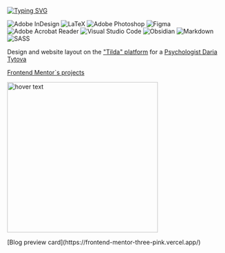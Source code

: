 
<a href="https://git.io/typing-svg"><img src="https://readme-typing-svg.herokuapp.com?font=Catamaran&weight=800&size=28&pause=1000&color=0652E4D4&width=435&lines=A+Typesetter+%2F+Learning+Frontend" alt="Typing SVG" /></a>

![Adobe InDesign](https://img.shields.io/badge/Adobe%20InDesign-49021F?style=for-the-badge&logo=adobeindesign&logoColor=white)
![LaTeX](https://img.shields.io/badge/latex-%23008080.svg?style=for-the-badge&logo=latex&logoColor=white)
![Adobe Photoshop](https://img.shields.io/badge/adobe%20photoshop-%2331A8FF.svg?style=for-the-badge&logo=adobe%20photoshop&logoColor=white)
![Figma](https://img.shields.io/badge/figma-%23F24E1E.svg?style=for-the-badge&logo=figma&logoColor=white)
![Adobe Acrobat Reader](https://img.shields.io/badge/Adobe%20Acrobat%20Reader-EC1C24.svg?style=for-the-badge&logo=Adobe%20Acrobat%20Reader&logoColor=white)
![Visual Studio Code](https://img.shields.io/badge/Visual%20Studio%20Code-0078d7.svg?style=for-the-badge&logo=visual-studio-code&logoColor=white)
![Obsidian](https://img.shields.io/badge/Obsidian-%23483699.svg?style=for-the-badge&logo=obsidian&logoColor=white)
![Markdown](https://img.shields.io/badge/markdown-%23000000.svg?style=for-the-badge&logo=markdown&logoColor=white)
![SASS](https://img.shields.io/badge/SASS-hotpink.svg?style=for-the-badge&logo=SASS&logoColor=white)

Design and website layout on the <a href="https://tilda.cc/ru/">"Tilda" platform</a> for a <a href="https://daryatitova.tilda.ws/">Psychologist Daria Tytova</a> 

<a href="https://www.frontendmentor.io/profile/Pavlinova/">Frontend Mentor`s projects</a>

<p>
  <img src="https://github.com/user-attachments/assets/c18995a5-f6c7-4d1f-9c19-aba1a8491c32" width="350" title="hover text">
<!--   <img src="https://github.com/user-attachments/assets/c18995a5-f6c7-4d1f-9c19-aba1a8491c32" width="350" alt="accessibility text"> -->
</p>
[Blog preview card](https://frontend-mentor-three-pink.vercel.app/)





